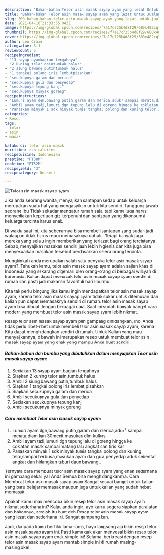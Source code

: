 ```yaml
---
description: "Bahan-bahan Telor asin masak sayap ayam yang lezat Untuk Jualan"
title: "Bahan-bahan Telor asin masak sayap ayam yang lezat Untuk Jualan"
slug: 509-bahan-bahan-telor-asin-masak-sayap-ayam-yang-lezat-untuk-jualan
date: 2021-04-16T21:33:55.043Z
image: https://img-global.cpcdn.com/recipes/f7a17c725b4d8f29/680x482cq70/telor-asin-masak-sayap-ayam-foto-resep-utama.jpg
thumbnail: https://img-global.cpcdn.com/recipes/f7a17c725b4d8f29/680x482cq70/telor-asin-masak-sayap-ayam-foto-resep-utama.jpg
cover: https://img-global.cpcdn.com/recipes/f7a17c725b4d8f29/680x482cq70/telor-asin-masak-sayap-ayam-foto-resep-utama.jpg
author: Leo Craig
ratingvalue: 3.1
reviewcount: 5
recipeingredient:
- "13 sayap ayambagian tengahnya"
- "2 kuning telor asintumbuk halus"
- "2 siung bawang putihtumbuk halus"
- "1 tangkai polong iris lembutpisahkan"
- "secukupnya garam dan merica"
- "secukupnya gula dan penyedap"
- "secukupnya tepung kanji"
- "secukupnya minyak goreng"
recipeinstructions:
- "Lumuri ayam dgn,bawang putih,garam dan merica,aduk² sampai merata,diam kan 30menit masukan dlm kulkas"
- "Ambil ayam tadi,lumuri dgn tepung lalu di goreng hingga ke coklatan,masak sampai matang lalu angkat dan tiris kan"
- "Panaskan minyak 1 sdk minyak,tumis tangkai polong dan kuning telor,sampai berbusa,masukan ayam dan gula,penyedap aduk sebentar angkat dan hidangkan taburi daun bawang.."
categories:
- Resep
tags:
- telor
- asin
- masak

katakunci: telor asin masak 
nutrition: 228 calories
recipecuisine: Indonesian
preptime: "PT38M"
cooktime: "PT52M"
recipeyield: "3"
recipecategory: Dessert

---
```



![Telor asin masak sayap ayam](https://img-global.cpcdn.com/recipes/f7a17c725b4d8f29/680x482cq70/telor-asin-masak-sayap-ayam-foto-resep-utama.jpg)

Jika anda seorang wanita, menyajikan santapan sedap untuk keluarga merupakan suatu hal yang mengasyikan untuk kita sendiri. Tanggung jawab seorang ibu Tidak sekadar mengatur rumah saja, tapi kamu juga harus menyediakan keperluan gizi terpenuhi dan santapan yang dikonsumsi keluarga tercinta harus enak.

Di waktu  saat ini, kita sebenarnya bisa membeli santapan yang sudah jadi walaupun tidak harus repot memasaknya dahulu. Tetapi banyak juga mereka yang selalu ingin memberikan yang terlezat bagi orang tercintanya. Sebab, menyajikan masakan sendiri jauh lebih higienis dan kita juga bisa menyesuaikan masakan tersebut berdasarkan selera orang tercinta. 



Mungkinkah anda merupakan salah satu penyuka telor asin masak sayap ayam?. Tahukah kamu, telor asin masak sayap ayam adalah sajian khas di Indonesia yang sekarang digemari oleh orang-orang di berbagai wilayah di Indonesia. Kalian dapat memasak telor asin masak sayap ayam sendiri di rumah dan pasti jadi makanan favorit di hari liburmu.

Kita tak perlu bingung jika kamu ingin mendapatkan telor asin masak sayap ayam, karena telor asin masak sayap ayam tidak sukar untuk ditemukan dan kalian pun dapat memasaknya sendiri di rumah. telor asin masak sayap ayam bisa dibuat dengan berbagai cara. Saat ini sudah banyak banget cara modern yang membuat telor asin masak sayap ayam lebih nikmat.

Resep telor asin masak sayap ayam pun gampang dihidangkan, lho. Anda tidak perlu ribet-ribet untuk membeli telor asin masak sayap ayam, karena Kita dapat menghidangkan sendiri di rumah. Untuk Kalian yang mau menyajikannya, dibawah ini merupakan resep untuk membuat telor asin masak sayap ayam yang enak yang mampu Anda buat sendiri.

<!--inarticleads1-->

##### Bahan-bahan dan bumbu yang dibutuhkan dalam menyiapkan Telor asin masak sayap ayam:

1. Sediakan 13 sayap ayam,bagian tengahnya
1. Siapkan 2 kuning telor asin,tumbuk halus
1. Ambil 2 siung bawang putih,tumbuk halus
1. Siapkan 1 tangkai polong iris lembut,pisahkan
1. Siapkan secukupnya garam dan merica
1. Ambil secukupnya gula dan penyedap
1. Sediakan secukupnya tepung kanji
1. Ambil secukupnya minyak goreng




<!--inarticleads2-->

##### Cara membuat Telor asin masak sayap ayam:

1. Lumuri ayam dgn,bawang putih,garam dan merica,aduk² sampai merata,diam kan 30menit masukan dlm kulkas
1. Ambil ayam tadi,lumuri dgn tepung lalu di goreng hingga ke coklatan,masak sampai matang lalu angkat dan tiris kan
1. Panaskan minyak 1 sdk minyak,tumis tangkai polong dan kuning telor,sampai berbusa,masukan ayam dan gula,penyedap aduk sebentar angkat dan hidangkan taburi daun bawang..




Ternyata cara membuat telor asin masak sayap ayam yang enak sederhana ini gampang sekali ya! Anda Semua bisa menghidangkannya. Cara Membuat telor asin masak sayap ayam Sangat sesuai banget untuk kalian yang baru belajar memasak maupun juga untuk kalian yang sudah hebat memasak.

Apakah kamu mau mencoba bikin resep telor asin masak sayap ayam nikmat sederhana ini? Kalau anda ingin, ayo kamu segera siapkan peralatan dan bahannya, setelah itu buat deh Resep telor asin masak sayap ayam yang lezat dan sederhana ini. Sangat gampang kan. 

Jadi, daripada kamu berfikir lama-lama, hayo langsung aja bikin resep telor asin masak sayap ayam ini. Pasti kamu gak akan menyesal bikin resep telor asin masak sayap ayam enak simple ini! Selamat berkreasi dengan resep telor asin masak sayap ayam mantab simple ini di rumah masing-masing,oke!.

